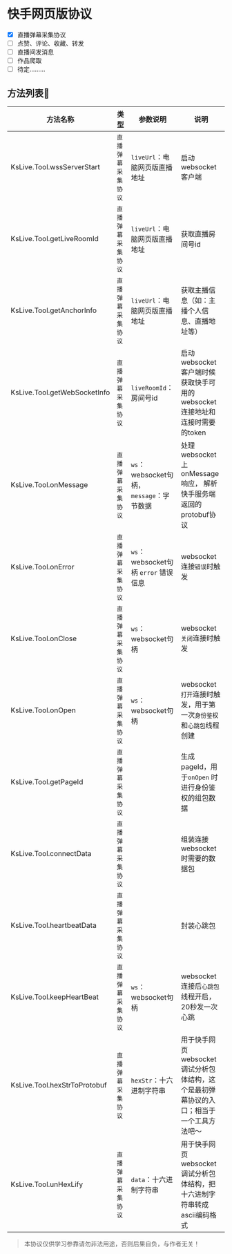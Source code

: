 # 快手网页版协议

- [X] 直播弹幕采集协议 
- [ ] 点赞、评论、收藏、转发
- [ ] 直播间发消息
- [ ] 作品爬取
- [ ] 待定.........

## 方法列表🚗
| 方法名称         | 类型       | 参数说明                             | 说明                                              |
|--------------|----------|----------------------------------|-------------------------------------------------|
| KsLive.Tool.wssServerStart | `直播弹幕采集协议` | `liveUrl`：电脑网页版直播地址              | 启动websocket客户端                                  |
| KsLive.Tool.getLiveRoomId | `直播弹幕采集协议` | `liveUrl`：电脑网页版直播地址              | 获取直播房间号id                                       |
| KsLive.Tool.getAnchorInfo | `直播弹幕采集协议` | `liveUrl`：电脑网页版直播地址              | 获取主播信息（如：主播个人信息、直播地址等）                          |
| KsLive.Tool.getWebSocketInfo |`直播弹幕采集协议` | `liveRoomId`：房间号id               | 启动websocket客户端时候获取快手可用的websocket连接地址和连接时需要的token |
| KsLive.Tool.onMessage | `直播弹幕采集协议` | `ws`：websocket句柄， `message`：字节数据 | 处理websocket上onMessage响应， 解析快手服务端返回的protobuf协议   |
| KsLive.Tool.onError | `直播弹幕采集协议` | `ws`：websocket句柄 `error` 错误信息    | websocket连接`错误`时触发                              |
| KsLive.Tool.onClose | `直播弹幕采集协议` | `ws`：websocket句柄                 | websocket`关闭`连接时触发                              |
| KsLive.Tool.onOpen | `直播弹幕采集协议` | `ws`：websocket句柄                 | websocket`打开`连接时触发，用于第一次`身份鉴权`和`心跳包`线程创建        |
| KsLive.Tool.getPageId | `直播弹幕采集协议` |                                  | 生成pageId，用于`onOpen` 时进行身份鉴权的组包数据                |
| KsLive.Tool.connectData | `直播弹幕采集协议` |                                  | 组装连接 websocket时需要的数据包                           |
| KsLive.Tool.heartbeatData | `直播弹幕采集协议` |                                  | 封装心跳包                                           |
| KsLive.Tool.keepHeartBeat | `直播弹幕采集协议` | `ws`：websocket句柄                 | websocket连接后`心跳包`线程开启，20秒发一次心跳                  |
| KsLive.Tool.hexStrToProtobuf | `直播弹幕采集协议` | `hexStr`：十六进制字符串                 | 用于快手网页websocket调试分析包体结构，这个是最初弹幕协议的入口；相当于一个工具方法吧～ |
| KsLive.Tool.unHexLify | `直播弹幕采集协议` | `data`：十六进制字符串                 | 用于快手网页websocket调试分析包体结构，把十六进制字符串转成ascii编码格式|

> 本协议仅供学习参靠请勿非法用途，否则后果自负，与作者无关！

